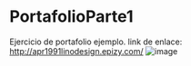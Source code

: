 # PortafolioParte1
Ejercicio de portafolio ejemplo. link de enlace: http://apr1991linodesign.epizy.com/
![image](https://user-images.githubusercontent.com/54821048/156864127-8f194ef4-8318-4f4a-80d3-8e38b901f64b.png)
